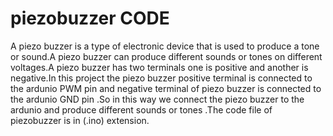 # piezobuzzer CODE
A piezo buzzer is a type of electronic device that is used to produce a tone or sound.A piezo buzzer can produce different sounds or tones on different voltages.A piezo buzzer has two terminals one is positive and another is negative.In this project the piezo buzzer positive terminal is connected to the ardunio PWM pin and negative terminal of piezo buzzer is connected to the ardunio GND pin .So in this way we connect the piezo buzzer to the ardunio and produce different sounds or tones .The code file of piezobuzzer is in (.ino) extension.
